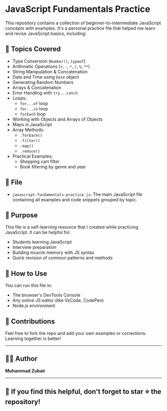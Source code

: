 # JavaScript Fundamentals Practice

This repository contains a collection of beginner-to-intermediate JavaScript concepts with examples. It's a personal practice file that helped me learn and revise JavaScript basics, including:

## 🧠 Topics Covered

- Type Conversion (`Number()`, `typeof`)
- Arithmetic Operations (`+`, `-`, `*`, `/`, `%`, `**`)
- String Manipulation & Concatenation
- Date and Time using `Date` object
- Generating Random Numbers
- Arrays & Concatenation
- Error Handling with `try...catch`
- Loops:
  - `for...of` loop
  - `for...in` loop
  - `forEach` loop
- Working with Objects and Arrays of Objects
- Maps in JavaScript
- Array Methods:
  - `.forEach()`
  - `.filter()`
  - `.map()`
  - `.reduce()`
- Practical Examples:
  - Shopping cart filter
  - Book filtering by genre and year

## 📁 File

- `javascript-fundamentals-practice.js`: The main JavaScript file containing all examples and code snippets grouped by topic.

## 🚀 Purpose

This file is a self-learning resource that I created while practicing JavaScript. It can be helpful for:

- Students learning JavaScript
- Interview preparation
- Building muscle memory with JS syntax
- Quick revision of common patterns and methods

## 📜 How to Use

You can run this file in:

- The browser's DevTools Console
- Any online JS editor (like VsCode, CodePen)
- Node.js environment

## 🤝 Contributions

Feel free to fork the repo and add your own examples or corrections. Learning together is better!

---

## 🧑‍💻 Author

**Muhammad Zubair**

---

## 🌟 If you find this helpful, don't forget to star ⭐ the repository!
